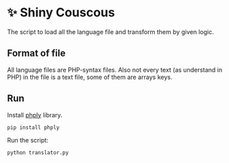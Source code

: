 # ✨ Shiny Couscous

The script to load all the language file and transform them by given logic.

## Format of file

All language files are PHP-syntax files. Also not every text (as understand in PHP) in the file is a text file, some of them are arrays keys.

## Run

Install [phply](https://github.com/viraptor/phply) library.

```sh
pip install phply
```

Run the script:

```sh
python translator.py
```
